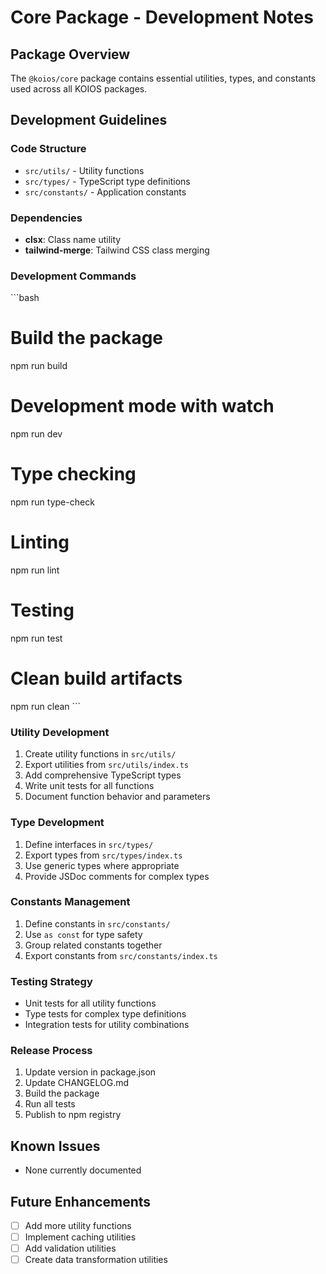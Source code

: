# Core Package - Development Notes

## Package Overview
The `@koios/core` package contains essential utilities, types, and constants used across all KOIOS packages.

## Development Guidelines

### Code Structure
- `src/utils/` - Utility functions
- `src/types/` - TypeScript type definitions
- `src/constants/` - Application constants

### Dependencies
- **clsx**: Class name utility
- **tailwind-merge**: Tailwind CSS class merging

### Development Commands
\`\`\`bash
# Build the package
npm run build

# Development mode with watch
npm run dev

# Type checking
npm run type-check

# Linting
npm run lint

# Testing
npm run test

# Clean build artifacts
npm run clean
\`\`\`

### Utility Development
1. Create utility functions in `src/utils/`
2. Export utilities from `src/utils/index.ts`
3. Add comprehensive TypeScript types
4. Write unit tests for all functions
5. Document function behavior and parameters

### Type Development
1. Define interfaces in `src/types/`
2. Export types from `src/types/index.ts`
3. Use generic types where appropriate
4. Provide JSDoc comments for complex types

### Constants Management
1. Define constants in `src/constants/`
2. Use `as const` for type safety
3. Group related constants together
4. Export constants from `src/constants/index.ts`

### Testing Strategy
- Unit tests for all utility functions
- Type tests for complex type definitions
- Integration tests for utility combinations

### Release Process
1. Update version in package.json
2. Update CHANGELOG.md
3. Build the package
4. Run all tests
5. Publish to npm registry

## Known Issues
- None currently documented

## Future Enhancements
- [ ] Add more utility functions
- [ ] Implement caching utilities
- [ ] Add validation utilities
- [ ] Create data transformation utilities
